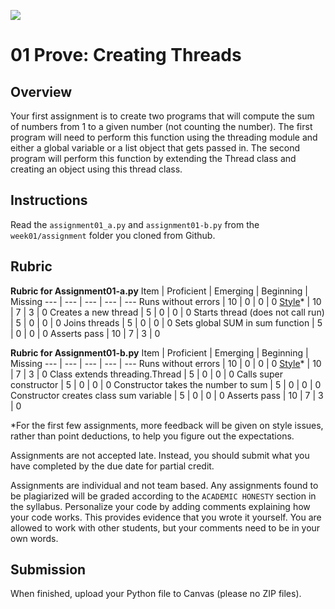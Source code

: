![](../../site/banner.png)

# 01 Prove: Creating Threads 

## Overview

Your first assignment is to create two programs that will compute the sum of numbers from 1 to a given number (not counting the number). The first program will need to perform this function using the threading module and either a global variable or a list object that gets passed in. The second program will perform this function by extending the Thread class and creating an object using this thread class.

## Instructions

Read the `assignment01_a.py` and `assignment01-b.py` from the `week01/assignment` folder you cloned from Github. 


## Rubric

**Rubric for Assignment01-a.py**
Item | Proficient | Emerging | Beginning | Missing
--- | --- | --- | --- | ---
Runs without errors | 10 | 0 | 0 | 0
[Style](../../style.md)* | 10 | 7 | 3 | 0
Creates a new thread | 5 | 0 | 0 | 0
Starts thread (does not call run) | 5 | 0 | 0 | 0
Joins threads | 5 | 0 | 0 | 0
Sets global SUM in sum function | 5 | 0 | 0 | 0
Asserts pass | 10 | 7 | 3 | 0


**Rubric for Assignment01-b.py**
Item | Proficient | Emerging | Beginning | Missing
--- | --- | --- | --- | ---
Runs without errors | 10 | 0 | 0 | 0
[Style](../../style.md)* | 10 | 7 | 3 | 0
Class extends threading.Thread | 5 | 0 | 0 | 0
Calls super constructor | 5 | 0 | 0 | 0
Constructor takes the number to sum | 5 | 0 | 0 | 0
Constructor creates class sum variable | 5 | 0 | 0 | 0
Asserts pass | 10 | 7 | 3 | 0

*For the first few assignments, more feedback will be given on style issues, rather than point deductions, to help you figure out the expectations.

Assignments are not accepted late. Instead, you should submit what you have completed by the due date for partial credit.

Assignments are individual and not team based.  Any assignments found to be plagiarized will be graded according to the `ACADEMIC HONESTY` section in the syllabus. Personalize your code by adding comments explaining how your code works. This provides evidence that you wrote it yourself. You are allowed to work with other students, but your comments need to be in your own words.

## Submission

When finished, upload your Python file to Canvas (please no ZIP files).
